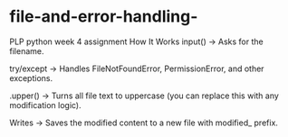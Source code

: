 # file-and-error-handling-
PLP python week 4 assignment
How It Works
input() → Asks for the filename.

try/except → Handles FileNotFoundError, PermissionError, and other exceptions.

.upper() → Turns all file text to uppercase (you can replace this with any modification logic).

Writes → Saves the modified content to a new file with modified_ prefix.
